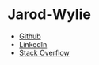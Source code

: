 # Jarod-Wylie
<html>
    <ul>
        <li><a href="https://github.com/JarodYli">Github</a> </li>
        <li><a href="https://www.linkedin.com/in/jarod-wylie-6546a217a/">LinkedIn</a></li>
        <li><a href="https://stackoverflow.com/users/10981983/jarod-wylie">Stack Overflow</a></li>
    </ul>
</html>
